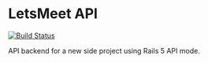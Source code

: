 # LetsMeet API

[![Build Status](https://travis-ci.org/mikhaildelport/meetsilver-api.svg?branch=master)](https://travis-ci.org/mikhaildelport/meetsilver-api)

API backend for a new side project using Rails 5 API mode.
